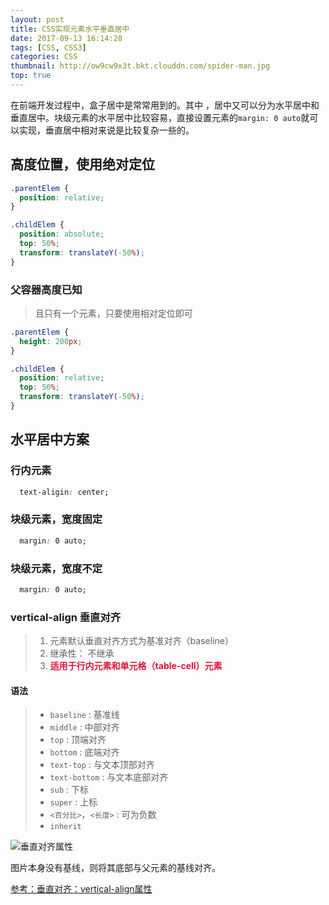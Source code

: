 ```yaml
---
layout: post
title: CSS实现元素水平垂直居中
date: 2017-09-13 16:14:28
tags: [CSS, CSS3]
categories: CSS
thumbnail: http://ow9cw9x3t.bkt.clouddn.com/spider-man.jpg
top: true
---
```


在前端开发过程中，盒子居中是常常用到的。其中 ，居中又可以分为水平居中和垂直居中。块级元素的水平居中比较容易，直接设置元素的```margin: 0 auto```就可以实现，垂直居中相对来说是比较复杂一些的。

## 高度位置，使用绝对定位

```css
.parentElem {
  position: relative;
}

.childElem {
  position: absolute;
  top: 50%;
  transform: translateY(-50%);
}
```

### 父容器高度已知

> 且只有一个元素，只要使用相对定位即可

```css
.parentElem {
  height: 200px;
}

.childElem {
  position: relative;
  top: 50%;
  transform: translateY(-50%);
}
```

## 水平居中方案
### 行内元素
```css
  text-aligin: center;
```
### 块级元素，宽度固定
```css
  margin: 0 auto;
```
### 块级元素，宽度不定
```css
  margin: 0 auto;
```

### vertical-align 垂直对齐

> 1. 元素默认垂直对齐方式为基准对齐（baseline）
> 2. 继承性： 不继承
> 3. **<font color="#DC143C">适用于行内元素和单元格（table-cell）元素</font>**

#### 语法

> * ```baseline``` : 基准线
> * ```middle``` : 中部对齐
> * ```top``` : 顶端对齐
> * ```bottom``` : 底端对齐
> * ```text-top``` : 与文本顶部对齐
> * ```text-bottom``` : 与文本底部对齐
> * ```sub``` : 下标
> * ```super``` : 上标
> * ```<百分比>```，```<长度>``` : 可为负数
> * ```inherit```

![垂直对齐属性](http://ow9cw9x3t.bkt.clouddn.com/vertial-align.gif)

图片本身没有基线，则将其底部与父元素的基线对齐。

[参考：垂直对齐：vertical-align属性](http://www.ddcat.net/blog/?p=233#)



